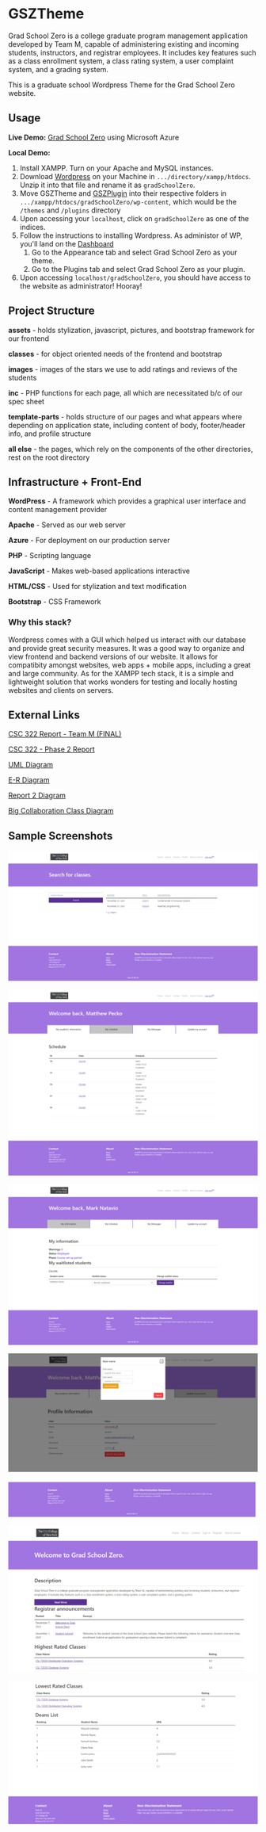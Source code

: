 # GSZTheme

Grad School Zero is a college graduate program management application developed by Team M, capable of administering existing and incoming students, instructors, and registrar employees. It includes key features such as a class enrollment system, a class rating system, a user complaint system, and a grading system.

This is a graduate school Wordpress Theme for the Grad School Zero website.

## **Usage**

**Live Demo:** [Grad School Zero](http://52.168.54.18/wordpress/) using Microsoft Azure

**Local Demo:**

1) Install XAMPP. Turn on your Apache and MySQL instances.
2) Download [Wordpress](https://wordpress.org/download/#download-install) on your Machine in `.../directory/xampp/htdocs`. Unzip it into that file and rename it as `gradSchoolZero`.
3) Move GSZTheme and [GSZPlugin](https://github.com/Matthew1172/GSZPlugin) into their respective folders in `.../xampp/htdocs/gradSchoolZero/wp-content`, which would be the `/themes` and `/plugins` directory
4) Upon accessing your `localhost`, click on `gradSchoolZero` as one of the indices.
5) Follow the instructions to installing Wordpress. As administor of WP, you'll land on the [Dashboard](http://localhost/gradSchoolZero/wp-admin)
   1) Go to the Appearance tab and select Grad School Zero as your theme.
   2) Go to the Plugins tab and select Grad School Zero as your plugin.
6) Upon accessing `localhost/gradSchoolZero`, you should have access to the website as administrator! Hooray!

## **Project Structure**

**assets** - holds stylization, javascript, pictures, and bootstrap framework for our frontend

**classes** - for object oriented needs of the frontend and bootstrap

**images** - images of the stars we use to add ratings and reviews of the students

**inc** - PHP functions for each page, all which are necessitated b/c of our spec sheet

**template-parts** - holds structure of our pages and what appears where depending on application state, including content of body, footer/header info, and profile structure

**all else** - the pages, which rely on the components of the other directories, rest on the root directory

## Infrastructure + Front-End

**WordPress** - A framework which provides a graphical user interface and content management provider

**Apache** - Served as our web server

**Azure** - For deployment on our production server

**PHP** - Scripting language

**JavaScript** - Makes web-based applications interactive

**HTML/CSS** - Used for stylization and text modification

**Bootstrap** - CSS Framework

### Why this stack?

Wordpress comes with a GUI which helped us interact with our database and provide great security measures. It was a good way to organize and view frontend and backend versions of our website.  It allows for compatibity amongst websites, web apps + mobile apps, including a great and large community. As for the XAMPP tech stack, it is a simple and lightweight solution that works wonders for testing and locally hosting websites and clients on servers.

## External Links

[CSC 322 Report - Team M (FINAL)](https://discord.com/channels/880525643547283466/880525644075778172/918331802857381899)

[CSC 322 - Phase 2 Report](https://docs.google.com/document/d/1R1VgcX8y5uY24H5yis6-SqwnVhoiczTvohWB7uZnJHo/edit)

[UML Diagram](https://miro.com/app/board/o9J_luuvkTY=/?invite_link_id=526400883626)

[E-R Diagram](https://miro.com/app/board/uXjVOfGtL0w=/?invite_link_id=927914406783)

[Report 2 Diagram](https://miro.com/app/board/o9J_liRiAc4=/?invite_link_id=120245950550)

[Big Collaboration Class Diagram](https://miro.com/app/board/uXjVOfArji8=/?invite_link_id=972464468462)

## Sample Screenshots

![](image/README/1639042766811.png)

![](image/README/1639043177954.png)

![](image/README/1639042798712.png)

![](image/README/1639042811223.png)

![](image/README/1639042897344.png)

![](image/README/1639042964375.png)
